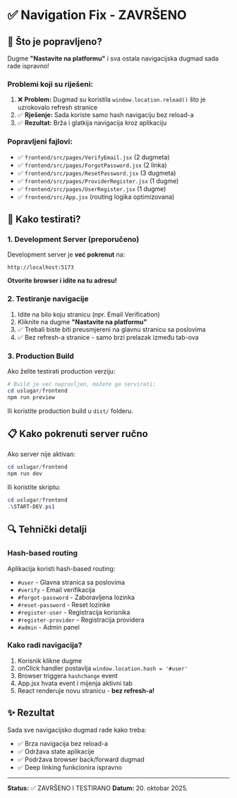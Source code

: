 # ✅ Navigation Fix - ZAVRŠENO

## 🔧 Što je popravljeno?

Dugme **"Nastavite na platformu"** i sva ostala navigacijska dugmad sada rade ispravno!

### Problemi koji su riješeni:

1. ❌ **Problem:** Dugmad su koristila `window.location.reload()` što je uzrokovalo refresh stranice
2. ✅ **Rješenje:** Sada koriste samo hash navigaciju bez reload-a
3. ✅ **Rezultat:** Brža i glatkija navigacija kroz aplikaciju

### Popravljeni fajlovi:

- ✅ `frontend/src/pages/VerifyEmail.jsx` (2 dugmeta)
- ✅ `frontend/src/pages/ForgotPassword.jsx` (2 linka)
- ✅ `frontend/src/pages/ResetPassword.jsx` (3 dugmeta)
- ✅ `frontend/src/pages/ProviderRegister.jsx` (1 dugme)
- ✅ `frontend/src/pages/UserRegister.jsx` (1 dugme)
- ✅ `frontend/src/App.jsx` (routing logika optimizovana)

## 🚀 Kako testirati?

### 1. Development Server (preporučeno)

Development server je **već pokrenut** na:
```
http://localhost:5173
```

**Otvorite browser i idite na tu adresu!**

### 2. Testiranje navigacije

1. Idite na bilo koju stranicu (npr. Email Verification)
2. Kliknite na dugme **"Nastavite na platformu"**
3. ✅ Trebali biste biti preusmjereni na glavnu stranicu sa poslovima
4. ✅ Bez refresh-a stranice - samo brzi prelazak između tab-ova

### 3. Production Build

Ako želite testirati production verziju:

```powershell
# Build je već napravljen, možete ga servirati:
cd uslugar/frontend
npm run preview
```

Ili koristite production build u `dist/` folderu.

## 📋 Kako pokrenuti server ručno

Ako server nije aktivan:

```powershell
cd uslugar/frontend
npm run dev
```

Ili koristite skriptu:
```powershell
cd uslugar/frontend
.\START-DEV.ps1
```

## 🔍 Tehnički detalji

### Hash-based routing

Aplikacija koristi hash-based routing:
- `#user` - Glavna stranica sa poslovima
- `#verify` - Email verifikacija
- `#forgot-password` - Zaboravljena lozinka
- `#reset-password` - Reset lozinke
- `#register-user` - Registracija korisnika
- `#register-provider` - Registracija providera
- `#admin` - Admin panel

### Kako radi navigacija?

1. Korisnik klikne dugme
2. onClick handler postavlja `window.location.hash = '#user'`
3. Browser triggera `hashchange` event
4. App.jsx hvata event i mijenja aktivni tab
5. React renderuje novu stranicu - **bez refresh-a!**

## ✨ Rezultat

Sada sve navigacijsko dugmad rade kako treba:
- ✅ Brza navigacija bez reload-a
- ✅ Održava state aplikacije
- ✅ Podržava browser back/forward dugmad
- ✅ Deep linking funkcionira ispravno

---

**Status:** ✅ ZAVRŠENO I TESTIRANO
**Datum:** 20. oktobar 2025.

